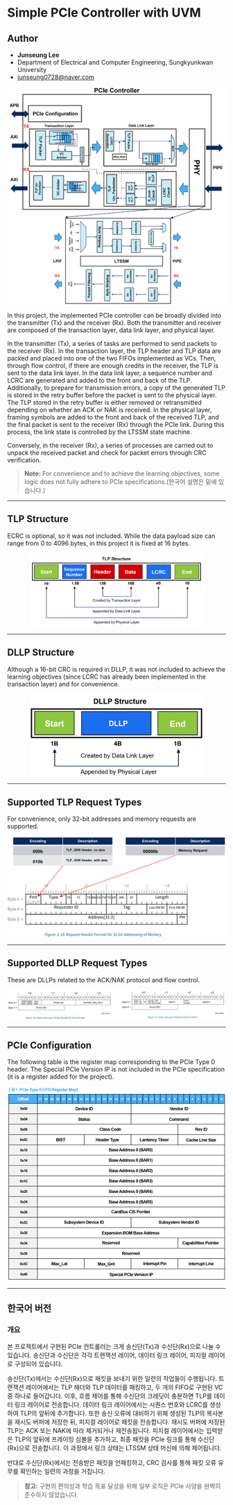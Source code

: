 # Simple PCIe Controller with UVM

## Author

- **Junseung Lee**
- Department of Electrical and Computer Engineering, Sungkyunkwan University
- junseung0728@naver.com

![PCIe Controller](./images/image.png)

In this project, the implemented PCIe controller can be broadly divided into the transmitter (Tx) and the receiver (Rx). Both the transmitter and receiver are composed of the transaction layer, data link layer, and physical layer.

In the transmitter (Tx), a series of tasks are performed to send packets to the receiver (Rx). In the transaction layer, the TLP header and TLP data are packed and placed into one of the two FIFOs implemented as VCs. Then, through flow control, if there are enough credits in the receiver, the TLP is sent to the data link layer. In the data link layer, a sequence number and LCRC are generated and added to the front and back of the TLP. Additionally, to prepare for transmission errors, a copy of the generated TLP is stored in the retry buffer before the packet is sent to the physical layer. The TLP stored in the retry buffer is either removed or retransmitted depending on whether an ACK or NAK is received. In the physical layer, framing symbols are added to the front and back of the received TLP, and the final packet is sent to the receiver (Rx) through the PCIe link. During this process, the link state is controlled by the LTSSM state machine.

Conversely, in the receiver (Rx), a series of processes are carried out to unpack the received packet and check for packet errors through CRC verification.

> **Note:** For convenience and to achieve the learning objectives, some logic does not fully adhere to PCIe specifications.(한국어 설명은 밑에 있습니다.)

---

## TLP Structure

ECRC is optional, so it was not included. While the data payload size can range from 0 to 4096 bytes, in this project it is fixed at 16 bytes.

<p align="center">
  <img src="./images/image-1.png" alt="TLP Structure" width="400">
</p>

---

## DLLP Structure

Although a 16-bit CRC is required in DLLP, it was not included to achieve the learning objectives (since LCRC has already been implemented in the transaction layer) and for convenience.

<p align="center">
  <img src="./images/image-2.png" alt="DLLP Structure" width="400">
</p>

---

## Supported TLP Request Types

For convenience, only 32-bit addresses and memory requests are supported.

![Supported TLP Request Types](./images/image-3.png)

---

## Supported DLLP Request Types

These are DLLPs related to the ACK/NAK protocol and flow control.

![Supported DLLP Request Types](./images/image-4.png)

---

## PCIe Configuration

The following table is the register map corresponding to the PCIe Type 0 header. The Special PCIe Version IP is not included in the PCIe specification (it is a register added for the project).

![PCIe Configuration](./images/image-5.png)

---

## 한국어 버전

### 개요

본 프로젝트에서 구현된 PCIe 컨트롤러는 크게 송신단(Tx)과 수신단(Rx)으로 나눌 수 있습니다. 송신단과 수신단은 각각 트랜잭션 레이어, 데이터 링크 레이어, 피지컬 레이어로 구성되어 있습니다.

송신단(Tx)에서는 수신단(Rx)으로 패킷을 보내기 위한 일련의 작업들이 수행됩니다. 트랜잭션 레이어에서는 TLP 헤더와 TLP 데이터를 패킹하고, 두 개의 FIFO로 구현된 VC 중 하나로 들어갑니다. 이후, 흐름 제어를 통해 수신단의 크레딧이 충분하면 TLP를 데이터 링크 레이어로 전송합니다. 데이터 링크 레이어에서는 시퀀스 번호와 LCRC를 생성하여 TLP의 앞뒤에 추가합니다. 또한 송신 오류에 대비하기 위해 생성된 TLP의 복사본을 재시도 버퍼에 저장한 뒤, 피지컬 레이어로 패킷을 전송합니다. 재시도 버퍼에 저장된 TLP는 ACK 또는 NAK에 따라 제거되거나 재전송됩니다. 피지컬 레이어에서는 입력받은 TLP의 앞뒤에 프레이밍 심볼을 추가하고, 최종 패킷을 PCIe 링크를 통해 수신단(Rx)으로 전송합니다. 이 과정에서 링크 상태는 LTSSM 상태 머신에 의해 제어됩니다.

반대로 수신단(Rx)에서는 전송받은 패킷을 언패킹하고, CRC 검사를 통해 패킷 오류 유무를 확인하는 일련의 과정을 거칩니다.

> **참고:** 구현의 편의성과 학습 목표 달성을 위해 일부 로직은 PCIe 사양을 완벽히 준수하지 않았습니다.
